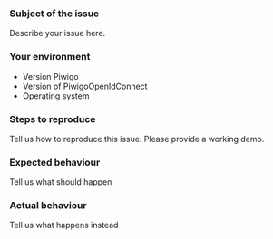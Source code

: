 ### Subject of the issue

Describe your issue here.

### Your environment

- Version Piwigo
- Version of PiwigoOpenIdConnect
- Operating system

### Steps to reproduce

Tell us how to reproduce this issue. Please provide a working demo.

### Expected behaviour

Tell us what should happen

### Actual behaviour

Tell us what happens instead
